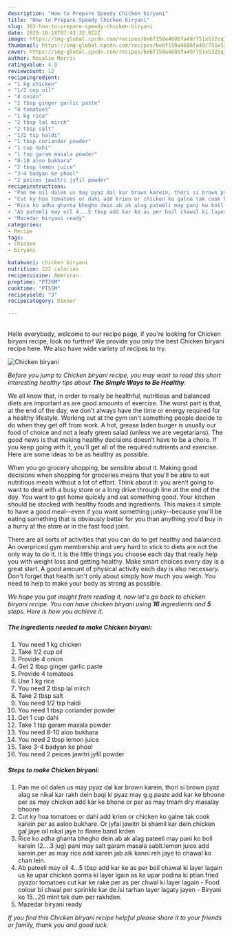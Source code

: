 ```yaml
---
description: "How to Prepare Speedy Chicken biryani"
title: "How to Prepare Speedy Chicken biryani"
slug: 303-how-to-prepare-speedy-chicken-biryani
date: 2020-10-18T07:43:32.922Z
image: https://img-global.cpcdn.com/recipes/be6f158a4686fa49/751x532cq70/chicken-biryani-recipe-main-photo.jpg
thumbnail: https://img-global.cpcdn.com/recipes/be6f158a4686fa49/751x532cq70/chicken-biryani-recipe-main-photo.jpg
cover: https://img-global.cpcdn.com/recipes/be6f158a4686fa49/751x532cq70/chicken-biryani-recipe-main-photo.jpg
author: Rosalie Morris
ratingvalue: 4.8
reviewcount: 12
recipeingredient:
- "1 kg chicken"
- "1/2 cup oil"
- "4 onion"
- "2 tbsp ginger garlic paste"
- "4 tomatoes"
- "1 kg rice"
- "2 tbsp lal mirch"
- "2 tbsp salt"
- "1/2 tsp haldi"
- "1 tbsp coriander powder"
- "1 cup dahi"
- "1 tsp garam masala powder"
- "8-10 aloo bukhara"
- "2 tbsp lemon juice"
- "3-4 badyan ke phool"
- "2 peices jawitri jyfil powder"
recipeinstructions:
- "Pan me oil dalen us may pyaz dal kar brown karein, thori si brown pyaz alag se nikal kar rakh dein baqi ki pyaz may g.g.paste add kar ke bhoone per as may chicken add kar ke bhone or per as may tmam dry masalay bhoone"
- "Cut ky hoa tomatoes or dahi add krien or chicken ko galne tak cook karein per as aaloo bukhare. Or jyfal jawitri bi shamil kar dein.chicken gal jaye oil nikal jaye to flame band krden"
- "Rice ko adha ghanta bhegho dein.ab ak alag pateeli may pani ko boil karein (2....3 jug) pani may salt garam masala sabit.lemon juice add karein.per as may rice add karein jab aik kanni reh jaye to chawal ko chan lein."
- "Ab pateeli may oil 4...5 tbsp add kar ke as per boil chawal ki layer lagain us ke upar chicken qorma ki layer lgain as ke upar podina ki ptian.fried pyazor tomatoes cut kar ke rake per as per chwal ki layer lagain Food colour bi chwal per sprinkle kar de.isi tarhan layer lagaty jayen Biryani ko 15...20 mint tak dum per rakhden."
- "Mazedar biryani ready"
categories:
- Recipe
tags:
- chicken
- biryani

katakunci: chicken biryani 
nutrition: 222 calories
recipecuisine: American
preptime: "PT26M"
cooktime: "PT55M"
recipeyield: "3"
recipecategory: Dinner

---
```

<br>
Hello everybody, welcome to our recipe page, if you're looking for Chicken biryani recipe, look no further! We provide you only the best Chicken biryani recipe here. We also have wide variety of recipes to try.
<br>


![Chicken biryani](https://img-global.cpcdn.com/recipes/be6f158a4686fa49/751x532cq70/chicken-biryani-recipe-main-photo.jpg)

<i>Before you jump to Chicken biryani recipe, you may want to read this short interesting healthy tips about <strong>The Simple Ways to Be Healthy</strong>.</i>

We all know that, in order to really be healthful, nutritious and balanced diets are important as are good amounts of exercise. The worst part is that, at the end of the day, we don't always have the time or energy required for a healthy lifestyle. Working out at the gym isn't something people decide to do when they get off from work. A hot, grease laden burger is usually our food of choice and not a leafy green salad (unless we are vegetarians). The good news is that making healthy decisions doesn’t have to be a chore. If you keep going with it, you'll get all of the required nutrients and exercise. Here are some ideas to be as healthy as possible.

When you go grocery shopping, be sensible about it. Making good decisions when shopping for groceries means that you'll be able to eat nutritious meals without a lot of effort. Think about it: you aren’t going to want to deal with a busy store or a long drive through line at the end of the day. You want to get home quickly and eat something good. Your kitchen should be stocked with healthy foods and ingredients. This makes it simple to have a good meal--even if you want something junky--because you'll be eating something that is obviously better for you than anything you'd buy in a hurry at the store or in the fast food joint.

There are all sorts of activities that you can do to get healthy and balanced. An overpriced gym membership and very hard to stick to diets are not the only way to do it. It is the little things you choose each day that really help you with weight loss and getting healthy. Make smart choices every day is a great start. A good amount of physical activity each day is also necessary. Don't forget that health isn't only about simply how much you weigh. You need to help to make your body as strong as possible. 


<i>We hope you got insight from reading it, now let's go back to chicken biryani recipe. You can have chicken biryani using <strong>16</strong> ingredients and <strong>5</strong> steps. Here is how you achieve it.
</i>

##### The ingredients needed to make Chicken biryani:

1. You need 1 kg chicken
1. Take 1/2 cup oil
1. Provide 4 onion
1. Get 2 tbsp ginger garlic paste
1. Provide 4 tomatoes
1. Use 1 kg rice
1. You need 2 tbsp lal mirch
1. Take 2 tbsp salt
1. You need 1/2 tsp haldi
1. You need 1 tbsp coriander powder
1. Get 1 cup dahi
1. Take 1 tsp garam masala powder
1. You need 8-10 aloo bukhara
1. You need 2 tbsp lemon juice
1. Take 3-4 badyan ke phool
1. You need 2 peices jawitri jyfil powder


##### Steps to make Chicken biryani:

1. Pan me oil dalen us may pyaz dal kar brown karein, thori si brown pyaz alag se nikal kar rakh dein baqi ki pyaz may g.g.paste add kar ke bhoone per as may chicken add kar ke bhone or per as may tmam dry masalay bhoone
1. Cut ky hoa tomatoes or dahi add krien or chicken ko galne tak cook karein per as aaloo bukhare. Or jyfal jawitri bi shamil kar dein.chicken gal jaye oil nikal jaye to flame band krden
1. Rice ko adha ghanta bhegho dein.ab ak alag pateeli may pani ko boil karein (2....3 jug) pani may salt garam masala sabit.lemon juice add karein.per as may rice add karein jab aik kanni reh jaye to chawal ko chan lein.
1. Ab pateeli may oil 4...5 tbsp add kar ke as per boil chawal ki layer lagain us ke upar chicken qorma ki layer lgain as ke upar podina ki ptian.fried pyazor tomatoes cut kar ke rake per as per chwal ki layer lagain - Food colour bi chwal per sprinkle kar de.isi tarhan layer lagaty jayen - Biryani ko 15...20 mint tak dum per rakhden.
1. Mazedar biryani ready


<i>If you find this Chicken biryani recipe helpful please share it to your friends or family, thank you and good luck.</i>
